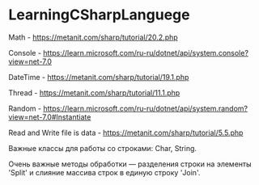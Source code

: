 # LearningCSharpLanguege

Math - https://metanit.com/sharp/tutorial/20.2.php

Console - https://learn.microsoft.com/ru-ru/dotnet/api/system.console?view=net-7.0

DateTime - https://metanit.com/sharp/tutorial/19.1.php

Thread - https://metanit.com/sharp/tutorial/11.1.php

Random - https://learn.microsoft.com/ru-ru/dotnet/api/system.random?view=net-7.0#Instantiate

Read and Write file is data  - https://metanit.com/sharp/tutorial/5.5.php

Важные классы для работы со строками: Char, String.

Очень важные методы обработки — разделения строки на элементы 'Split' и слияние массива строк в
единую строку 'Join'.
